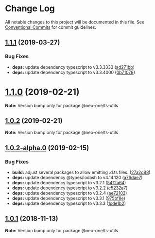 # Change Log

All notable changes to this project will be documented in this file.
See [Conventional Commits](https://conventionalcommits.org) for commit guidelines.

## [1.1.1](https://github.com/neo-one-suite/neo-one/compare/@neo-one/ts-utils@1.1.0...@neo-one/ts-utils@1.1.1) (2019-03-27)


### Bug Fixes

* **deps:** update dependency typescript to v3.3.3333 ([ad271bb](https://github.com/neo-one-suite/neo-one/commit/ad271bb))
* **deps:** update dependency typescript to v3.3.4000 ([0b71078](https://github.com/neo-one-suite/neo-one/commit/0b71078))





# [1.1.0](https://github.com/neo-one-suite/neo-one/compare/@neo-one/ts-utils@1.0.2...@neo-one/ts-utils@1.1.0) (2019-02-21)

**Note:** Version bump only for package @neo-one/ts-utils





## [1.0.2](https://github.com/neo-one-suite/neo-one/compare/@neo-one/ts-utils@1.0.2-alpha.0...@neo-one/ts-utils@1.0.2) (2019-02-21)

**Note:** Version bump only for package @neo-one/ts-utils





## [1.0.2-alpha.0](https://github.com/neo-one-suite/neo-one/compare/@neo-one/ts-utils@1.0.1...@neo-one/ts-utils@1.0.2-alpha.0) (2019-02-15)


### Bug Fixes

* **build:** adjust several packages to allow emitting .d.ts files. ([27a2d88](https://github.com/neo-one-suite/neo-one/commit/27a2d88))
* **deps:** update dependency @types/lodash to v4.14.120 ([a76dae7](https://github.com/neo-one-suite/neo-one/commit/a76dae7))
* **deps:** update dependency typescript to v3.2.1 ([54f2a64](https://github.com/neo-one-suite/neo-one/commit/54f2a64))
* **deps:** update dependency typescript to v3.2.2 ([c5232a7](https://github.com/neo-one-suite/neo-one/commit/c5232a7))
* **deps:** update dependency typescript to v3.2.4 ([ae72102](https://github.com/neo-one-suite/neo-one/commit/ae72102))
* **deps:** update dependency typescript to v3.3.1 ([975bf8e](https://github.com/neo-one-suite/neo-one/commit/975bf8e))
* **deps:** update dependency typescript to v3.3.3 ([1cde1b2](https://github.com/neo-one-suite/neo-one/commit/1cde1b2))





## [1.0.1](https://github.com/neo-one-suite/neo-one/compare/@neo-one/ts-utils@1.0.0...@neo-one/ts-utils@1.0.1) (2018-11-13)

**Note:** Version bump only for package @neo-one/ts-utils
